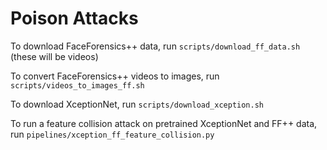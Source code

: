 # Poison Attacks

To download FaceForensics++ data, run ```scripts/download_ff_data.sh``` (these will be videos)

To convert FaceForensics++ videos to images, run ```scripts/videos_to_images_ff.sh```

To download XceptionNet, run ```scripts/download_xception.sh```

To run a feature collision attack on pretrained XceptionNet and FF++ data, run ```pipelines/xception_ff_feature_collision.py```
